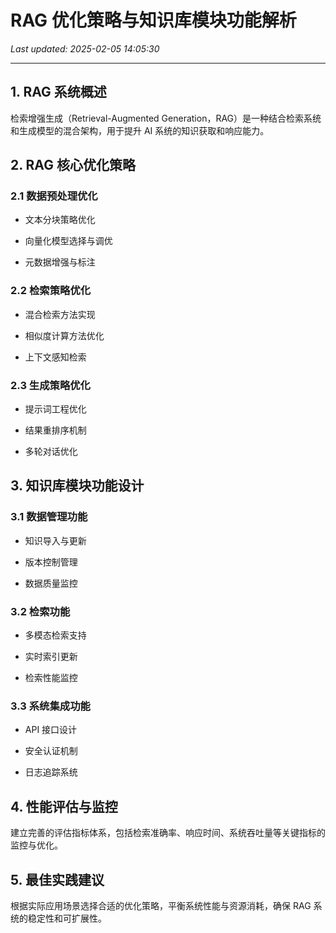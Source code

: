 # RAG 优化策略与知识库模块功能解析

_Last updated: 2025-02-05 14:05:30_

---

## 1. RAG 系统概述


检索增强生成（Retrieval-Augmented Generation，RAG）是一种结合检索系统和生成模型的混合架构，用于提升 AI 系统的知识获取和响应能力。


## 2. RAG 核心优化策略


### 2.1 数据预处理优化


- 文本分块策略优化

- 向量化模型选择与调优

- 元数据增强与标注

### 2.2 检索策略优化


- 混合检索方法实现

- 相似度计算方法优化

- 上下文感知检索

### 2.3 生成策略优化


- 提示词工程优化

- 结果重排序机制

- 多轮对话优化

## 3. 知识库模块功能设计


### 3.1 数据管理功能


- 知识导入与更新

- 版本控制管理

- 数据质量监控

### 3.2 检索功能


- 多模态检索支持

- 实时索引更新

- 检索性能监控

### 3.3 系统集成功能


- API 接口设计

- 安全认证机制

- 日志追踪系统

## 4. 性能评估与监控


建立完善的评估指标体系，包括检索准确率、响应时间、系统吞吐量等关键指标的监控与优化。


## 5. 最佳实践建议


根据实际应用场景选择合适的优化策略，平衡系统性能与资源消耗，确保 RAG 系统的稳定性和可扩展性。

